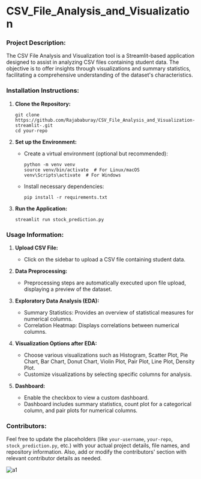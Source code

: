 # CSV_File_Analysis_and_Visualization

### Project Description:
The CSV File Analysis and Visualization tool is a Streamlit-based application designed to assist in analyzing CSV files containing student data. The objective is to offer insights through visualizations and summary statistics, facilitating a comprehensive understanding of the dataset's characteristics.

### Installation Instructions:
1. **Clone the Repository:**
   ```
   git clone https://github.com/Rajababuray/CSV_File_Analysis_and_Visualization-streamlit-.git
   cd your-repo
   ```

2. **Set up the Environment:**
   - Create a virtual environment (optional but recommended):
     ```
     python -m venv venv
     source venv/bin/activate  # For Linux/macOS
     venv\Scripts\activate  # For Windows
     ```
   - Install necessary dependencies:
     ```
     pip install -r requirements.txt
     ```

3. **Run the Application:**
   ```
   streamlit run stock_prediction.py
   ```

### Usage Information:
1. **Upload CSV File:**
   - Click on the sidebar to upload a CSV file containing student data.

2. **Data Preprocessing:**
   - Preprocessing steps are automatically executed upon file upload, displaying a preview of the dataset.

3. **Exploratory Data Analysis (EDA):**
   - Summary Statistics: Provides an overview of statistical measures for numerical columns.
   - Correlation Heatmap: Displays correlations between numerical columns.

4. **Visualization Options after EDA:**
   - Choose various visualizations such as Histogram, Scatter Plot, Pie Chart, Bar Chart, Donut Chart, Violin Plot, Pair Plot, Line Plot, Density Plot.
   - Customize visualizations by selecting specific columns for analysis.

5. **Dashboard:**
   - Enable the checkbox to view a custom dashboard.
   - Dashboard includes summary statistics, count plot for a categorical column, and pair plots for numerical columns.

### Contributors:
Feel free to update the placeholders (like `your-username`, `your-repo`, `stock_prediction.py`, etc.) with your actual project details, file names, and repository information. Also, add or modify the contributors' section with relevant contributor details as needed.

![a1](https://github.com/Rajababuray/CSV_File_Analysis_and_Visualization-streamlit-/assets/130639226/ce8be26d-1331-4413-92c5-3e64f3b8c30f)
